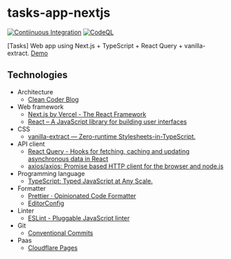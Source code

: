 # tasks-app-nextjs

[![Contiinuous Integration](https://github.com/macchiitaka/tasks-app-nextjs-vanilla-extract/actions/workflows/test.yml/badge.svg)](https://github.com/macchiitaka/tasks-app-nextjs-vanilla-extract/actions/workflows/test.yml)
[![CodeQL](https://github.com/macchiitaka/tasks-app-nextjs-vanilla-extract/actions/workflows/codeql-analysis.yml/badge.svg)](https://github.com/macchiitaka/tasks-app-nextjs-vanilla-extract/actions/workflows/codeql-analysis.yml)

[Tasks] Web app using Next.js + TypeScript + React Query + vanilla-extract.
[Demo](https://tasks-app-nextjs-vanilla-extract.pages.dev/)

## Technologies

- Architecture
  - [Clean Coder Blog](https://blog.cleancoder.com/uncle-bob/2012/08/13/the-clean-architecture.html)
- Web framework
  - [Next.js by Vercel - The React Framework](https://nextjs.org/)
  - [React – A JavaScript library for building user interfaces](https://reactjs.org/)
- CSS
  - [vanilla-extract — Zero-runtime Stylesheets-in-TypeScript.](https://vanilla-extract.style/)
- API client
  - [React Query - Hooks for fetching, caching and updating asynchronous data in React](https://react-query.tanstack.com/)
  - [axios/axios: Promise based HTTP client for the browser and node.js](https://github.com/axios/axios)
- Programming language
  - [TypeScript: Typed JavaScript at Any Scale.](https://www.typescriptlang.org/)
- Formatter
  - [Prettier · Opinionated Code Formatter](https://prettier.io/)
  - [EditorConfig](https://editorconfig.org/)
- Linter
  - [ESLint - Pluggable JavaScript linter](https://eslint.org/)
- Git
  - [Conventional Commits](https://www.conventionalcommits.org/ja/v1.0.0/)
- Paas
  - [Cloudflare Pages](https://pages.cloudflare.com/)

